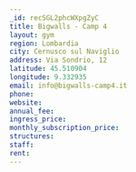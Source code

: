 ```yaml
---
_id: recSGL2phcWXpgZyC
title: Bigwalls - Camp 4
layout: gym
region: Lombardia
city: Cernusco sul Naviglio
address: Via Sondrio, 12
latitude: 45.510904
longitude: 9.332935
email: info@bigwalls-camp4.it
phone: 
website: 
annual_fee: 
ingress_price: 
monthly_subscription_price: 
structures: 
staff: 
rent: 
---
```


